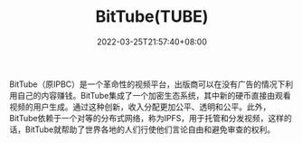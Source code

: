 ﻿---
weight: 
title: "BitTube(TUBE)"
description: "BitTube（原IPBC）是一个革命性的视频平台，出版商可以在没有广告的情况下利用自己的内容赚钱"
date: 2022-03-25T21:57:40+08:00
lastmod: 2022-03-25T16:45:40+08:00
draft: false
authors: ["Metabd"]
featuredImage: "bittubetube.webp"
link: ""
tags: ["数字代币","BitTube(TUBE)"]
categories: ["navigation"]
navigation: ["数字代币"]
lightgallery: true
toc: true
pinned: false
recommend: false
recommend1: false
---
BitTube（原IPBC）是一个革命性的视频平台，出版商可以在没有广告的情况下利用自己的内容赚钱。BitTube集成了一个加密生态系统，其中新的硬币直接由观看视频的用户生成。通过这种创新，收入分配更加公平、透明和公平。此外，BitTube依赖于一个对等的分布式网络，称为IPFS，用于托管和分发视频，这样的话，BitTube就帮助了世界各地的人们行使他们言论自由和避免审查的权利。
